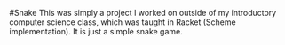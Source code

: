 #Snake
This was simply a project I worked on outside of my introductory computer science class, which was taught in Racket (Scheme implementation). It is just a simple snake game.
